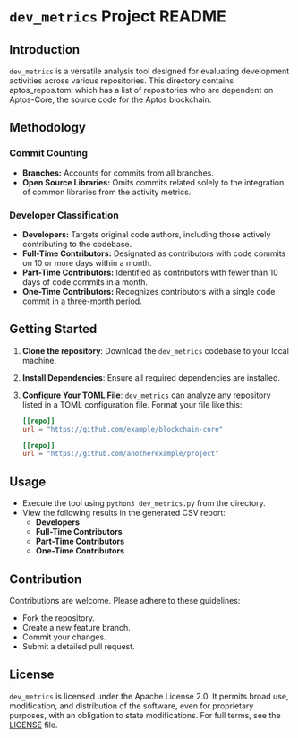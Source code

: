 # `dev_metrics` Project README

## Introduction

`dev_metrics` is a versatile analysis tool designed for evaluating development activities across various repositories. This directory contains aptos_repos.toml which has a list of repositories who are dependent on Aptos-Core, the source code for the Aptos blockchain.

## Methodology

### Commit Counting

- **Branches:** Accounts for commits from all branches.
- **Open Source Libraries:** Omits commits related solely to the integration of common libraries from the activity metrics.

### Developer Classification

- **Developers:** Targets original code authors, including those actively contributing to the codebase.
- **Full-Time Contributors:** Designated as contributors with code commits on 10 or more days within a month.
- **Part-Time Contributors:** Identified as contributors with fewer than 10 days of code commits in a month.
- **One-Time Contributors:** Recognizes contributors with a single code commit in a three-month period.

## Getting Started

1. **Clone the repository**: Download the `dev_metrics` codebase to your local machine.
2. **Install Dependencies**: Ensure all required dependencies are installed.
3. **Configure Your TOML File**: `dev_metrics` can analyze any repository listed in a TOML configuration file. Format your file like this:

   ```toml
   [[repo]]
   url = "https://github.com/example/blockchain-core"

   [[repo]]
   url = "https://github.com/anotherexample/project"

## Usage
- Execute the tool using `python3 dev_metrics.py` from the directory.
- View the following results in the generated CSV report:
  - **Developers**
  - **Full-Time Contributors**
  - **Part-Time Contributors**
  - **One-Time Contributors**

## Contribution
Contributions are welcome. Please adhere to these guidelines:
- Fork the repository.
- Create a new feature branch.
- Commit your changes.
- Submit a detailed pull request.

## License
`dev_metrics` is licensed under the Apache License 2.0. It permits broad use, modification, and distribution of the software, even for proprietary purposes, with an obligation to state modifications.
For full terms, see the [LICENSE](LICENSE) file.
